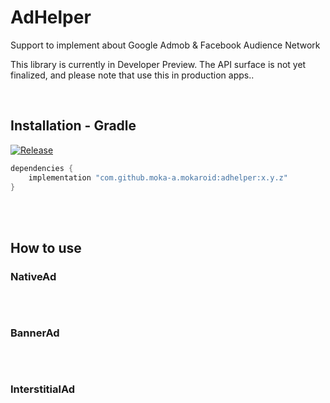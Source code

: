 # AdHelper

Support to implement about Google Admob & Facebook Audience Network

This library is currently in Developer Preview. The API surface is not yet finalized, and please note that use this in production apps..

<br>

## Installation - Gradle
[![Release](https://jitpack.io/v/moka-a/mokaroid.svg)](https://jitpack.io/#moka-a/mokaroid)

```gradle
dependencies {
    implementation "com.github.moka-a.mokaroid:adhelper:x.y.z"
}

```
<br>
<br>

## How to use

### NativeAd

```kotlin
```

<br>

### BannerAd

```kotlin
```

<br>

### InterstitialAd

```kotlin
```
